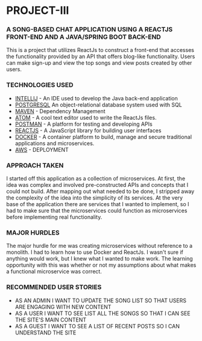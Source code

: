 # PROJECT-III
### A SONG-BASED CHAT APPLICATION USING A REACTJS FRONT-END AND A JAVA/SPRING BOOT BACK-END

This is a project that utilizes ReactJs to construct a front-end that accesses the functionality provided by an API that offers blog-like functionality. Users can make sign-up and view the top songs and view posts created by other users.


### TECHNOLOGIES USED
* [INTELLIJ](https://www.jetbrains.com/idea/) - An IDE used to develop the Java back-end application
* [POSTGRESQL](https://www.postgresql.org) An object-relational database system used with SQL
* [MAVEN](https://maven.apache.org/) - Dependency Management 
* [ATOM](https://atom.io) - A cool text editor used to write the ReactJs files.
* [POSTMAN](https://www.getpostman.com) - A platform for testing and developing APIs
* [REACTJS](https://reactjs.org/) - A JavaScript library for building user interfaces
* [DOCKER](https://www.docker.com/) - A container platform to build, manage and secure traditional applications and microservices.
* [AWS](https://aws.amazon.com/?nc2=h_lg) - DEPLOYMENT
### APPROACH TAKEN
I started off this application as a collection of microservices. At first, the idea was complex and involved pre-constructed APIs and concepts that I could not build. After mapping out what needed to be done, I stripped away the complexity of the idea into the simplicity of its services. At the very base of the application there are services that I wanted to implement, so I had to make sure that the microservices could function as microservices before implementing real functionality.

### MAJOR HURDLES
The major hurdle for me was creating microservices without reference to a monolith. I had to learn how to use Docker and ReactJs. I wasn't sure if anything would work, but I knew what I wanted to make work. The learning opportunity with this was whether or not my assumptions about what makes a functional microservice was correct. 

### RECOMMENDED USER STORIES
* AS AN ADMIN I WANT TO UPDATE THE SONG LIST SO THAT USERS ARE ENGAGING WITH NEW CONTENT
* AS A USER I WANT TO SEE LIST ALL THE SONGS SO THAT I CAN SEE THE SITE'S MAIN CONTENT
* AS A GUEST I WANT TO SEE A LIST OF RECENT POSTS SO I CAN UNDERSTAND THE SITE
